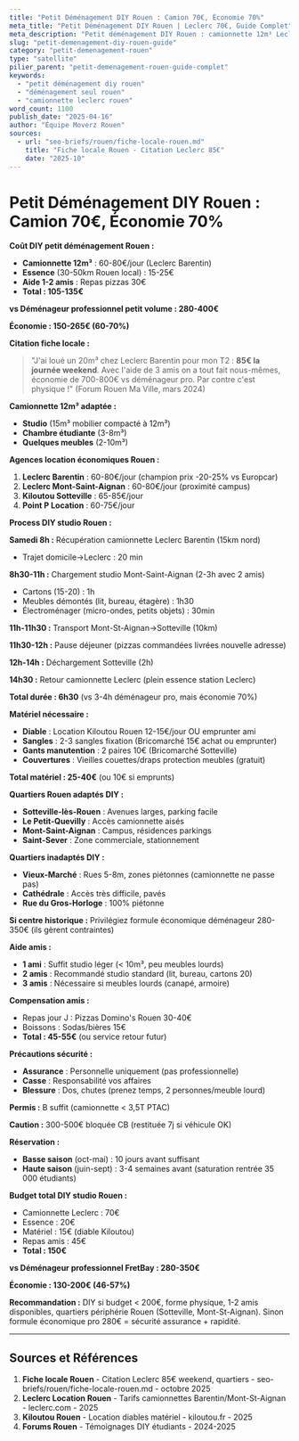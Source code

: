 ```yaml
---
title: "Petit Déménagement DIY Rouen : Camion 70€, Économie 70%"
meta_title: "Petit Déménagement DIY Rouen | Leclerc 70€, Guide Complet"
meta_description: "Petit déménagement DIY Rouen : camionnette 12m³ Leclerc 70€, aide 1-2 amis, studio/chambre. Citation 85€ Leclerc. Économie 70-80% vs pro 300€."
slug: "petit-demenagement-diy-rouen-guide"
category: "petit-demenagement-rouen"
type: "satellite"
pilier_parent: "petit-demenagement-rouen-guide-complet"
keywords:
  - "petit déménagement diy rouen"
  - "déménagement seul rouen"
  - "camionnette leclerc rouen"
word_count: 1100
publish_date: "2025-04-16"
author: "Équipe Moverz Rouen"
sources:
  - url: "seo-briefs/rouen/fiche-locale-rouen.md"
    title: "Fiche locale Rouen - Citation Leclerc 85€"
    date: "2025-10"
---
```


# Petit Déménagement DIY Rouen : Camion 70€, Économie 70%

**Coût DIY petit déménagement Rouen :**
- **Camionnette 12m³** : 60-80€/jour (Leclerc Barentin)
- **Essence** (30-50km Rouen local) : 15-25€
- **Aide 1-2 amis** : Repas pizzas 30€
- **Total : 105-135€**

**vs Déménageur professionnel petit volume : 280-400€**

**Économie : 150-265€ (60-70%)**

**Citation fiche locale :**  
> "J'ai loué un 20m³ chez Leclerc Barentin pour mon T2 : **85€ la journée weekend**. Avec l'aide de 3 amis on a tout fait nous-mêmes, économie de 700-800€ vs déménageur pro. Par contre c'est physique !" (Forum Rouen Ma Ville, mars 2024)

**Camionnette 12m³ adaptée :**
- **Studio** (15m³ mobilier compacté à 12m³)
- **Chambre étudiante** (3-8m³)
- **Quelques meubles** (2-10m³)

**Agences location économiques Rouen :**
1. **Leclerc Barentin** : 60-80€/jour (champion prix -20-25% vs Europcar)
2. **Leclerc Mont-Saint-Aignan** : 60-80€/jour (proximité campus)
3. **Kiloutou Sotteville** : 65-85€/jour
4. **Point P Location** : 60-75€/jour

**Process DIY studio Rouen :**

**Samedi 8h :** Récupération camionnette Leclerc Barentin (15km nord)
- Trajet domicile→Leclerc : 20 min

**8h30-11h :** Chargement studio Mont-Saint-Aignan (2-3h avec 2 amis)
- Cartons (15-20) : 1h
- Meubles démontés (lit, bureau, étagère) : 1h30
- Électroménager (micro-ondes, petits objets) : 30min

**11h-11h30 :** Transport Mont-St-Aignan→Sotteville (10km)

**11h30-12h :** Pause déjeuner (pizzas commandées livrées nouvelle adresse)

**12h-14h :** Déchargement Sotteville (2h)

**14h30 :** Retour camionnette Leclerc (plein essence station Leclerc)

**Total durée : 6h30** (vs 3-4h déménageur pro, mais économie 70%)

**Matériel nécessaire :**
- **Diable** : Location Kiloutou Rouen 12-15€/jour OU emprunter ami
- **Sangles** : 2-3 sangles fixation (Bricomarché 15€ achat ou emprunter)
- **Gants manutention** : 2 paires 10€ (Bricomarché Sotteville)
- **Couvertures** : Vieilles couettes/draps protection meubles (gratuit)

**Total matériel : 25-40€** (ou 10€ si emprunts)

**Quartiers Rouen adaptés DIY :**
- **Sotteville-lès-Rouen** : Avenues larges, parking facile
- **Le Petit-Quevilly** : Accès camionnette aisés
- **Mont-Saint-Aignan** : Campus, résidences parkings
- **Saint-Sever** : Zone commerciale, stationnement

**Quartiers inadaptés DIY :**
- **Vieux-Marché** : Rues 5-8m, zones piétonnes (camionnette ne passe pas)
- **Cathédrale** : Accès très difficile, pavés
- **Rue du Gros-Horloge** : 100% piétonne

**Si centre historique :** Privilégiez formule économique déménageur 280-350€ (ils gèrent contraintes)

**Aide amis :**
- **1 ami** : Suffit studio léger (< 10m³, peu meubles lourds)
- **2 amis** : Recommandé studio standard (lit, bureau, cartons 20)
- **3 amis** : Nécessaire si meubles lourds (canapé, armoire)

**Compensation amis :**
- Repas jour J : Pizzas Domino's Rouen 30-40€
- Boissons : Sodas/bières 15€
- **Total : 45-55€** (ou service retour futur)

**Précautions sécurité :**
- **Assurance** : Personnelle uniquement (pas professionnelle)
- **Casse** : Responsabilité vos affaires
- **Blessure** : Dos, chutes (prenez temps, 2 personnes/meuble lourd)

**Permis :** B suffit (camionnette < 3,5T PTAC)

**Caution :** 300-500€ bloquée CB (restituée 7j si véhicule OK)

**Réservation :**
- **Basse saison** (oct-mai) : 10 jours avant suffisant
- **Haute saison** (juin-sept) : 3-4 semaines avant (saturation rentrée 35 000 étudiants)

**Budget total DIY studio Rouen :**
- Camionnette Leclerc : 70€
- Essence : 20€
- Matériel : 15€ (diable Kiloutou)
- Repas amis : 45€
- **Total : 150€**

**vs Déménageur professionnel FretBay : 280-350€**

**Économie : 130-200€ (46-57%)**

**Recommandation :** DIY si budget < 200€, forme physique, 1-2 amis disponibles, quartiers périphérie Rouen (Sotteville, Mont-St-Aignan). Sinon formule économique pro 280€ = sécurité assurance + rapidité.

---

## Sources et Références

1. **Fiche locale Rouen** - Citation Leclerc 85€ weekend, quartiers - seo-briefs/rouen/fiche-locale-rouen.md - octobre 2025
2. **Leclerc Location Rouen** - Tarifs camionnettes Barentin/Mont-St-Aignan - leclerc.com - 2025
3. **Kiloutou Rouen** - Location diables matériel - kiloutou.fr - 2025
4. **Forums Rouen** - Témoignages DIY étudiants - 2024-2025

